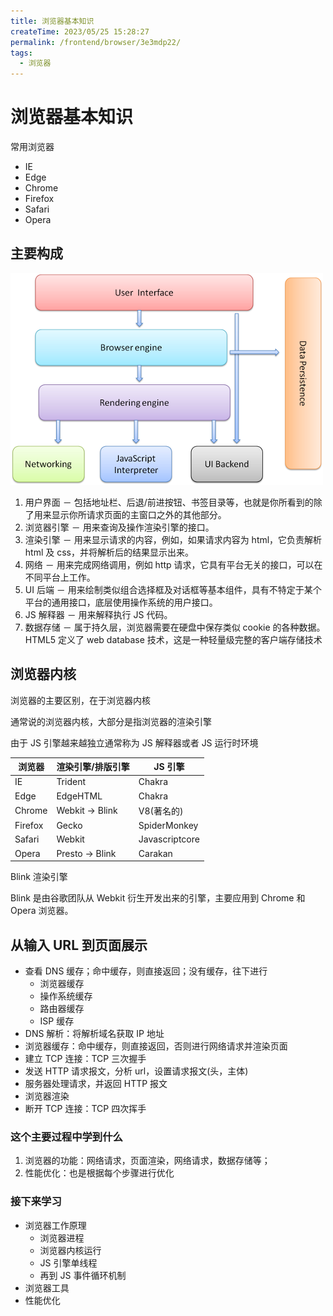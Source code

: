 ```yaml
---
title: 浏览器基本知识
createTime: 2023/05/25 15:28:27
permalink: /frontend/browser/3e3mdp22/
tags:
  - 浏览器
---
```


# 浏览器基本知识

常用浏览器

- IE
- Edge
- Chrome
- Firefox
- Safari
- Opera

## 主要构成

![浏览器主要组件](./imgs/structure.png)

1. 用户界面 － 包括地址栏、后退/前进按钮、书签目录等，也就是你所看到的除了用来显示你所请求页面的主窗口之外的其他部分。
2. 浏览器引擎 － 用来查询及操作渲染引擎的接口。
3. 渲染引擎 － 用来显示请求的内容，例如，如果请求内容为 html，它负责解析 html 及 css，并将解析后的结果显示出来。
4. 网络 － 用来完成网络调用，例如 http 请求，它具有平台无关的接口，可以在不同平台上工作。
5. UI 后端 － 用来绘制类似组合选择框及对话框等基本组件，具有不特定于某个平台的通用接口，底层使用操作系统的用户接口。
6. JS 解释器 － 用来解释执行 JS 代码。
7. 数据存储 － 属于持久层，浏览器需要在硬盘中保存类似 cookie 的各种数据。
   HTML5 定义了 web database 技术，这是一种轻量级完整的客户端存储技术

## 浏览器内核

浏览器的主要区别，在于浏览器内核

通常说的浏览器内核，大部分是指浏览器的渲染引擎

由于 JS 引擎越来越独立通常称为 JS 解释器或者 JS 运行时环境

| 浏览器  | 渲染引擎/排版引擎 | JS 引擎        |
| ------- | ----------------- | -------------- |
| IE      | Trident           | Chakra         |
| Edge    | EdgeHTML          | Chakra         |
| Chrome  | Webkit -> Blink   | V8(著名的)     |
| Firefox | Gecko             | SpiderMonkey   |
| Safari  | Webkit            | Javascriptcore |
| Opera   | Presto -> Blink   | Carakan        |

Blink 渲染引擎

Blink 是由谷歌团队从 Webkit 衍生开发出来的引擎，主要应用到 Chrome 和 Opera 浏览器。

## 从输入 URL 到页面展示

- 查看 DNS 缓存；命中缓存，则直接返回；没有缓存，往下进行
  - 浏览器缓存
  - 操作系统缓存
  - 路由器缓存
  - ISP 缓存
- DNS 解析：将解析域名获取 IP 地址
- 浏览器缓存：命中缓存，则直接返回，否则进行网络请求并渲染页面
- 建立 TCP 连接：TCP 三次握手
- 发送 HTTP 请求报文，分析 url，设置请求报文(头，主体)
- 服务器处理请求，并返回 HTTP 报文
- 浏览器渲染
- 断开 TCP 连接：TCP 四次挥手

### 这个主要过程中学到什么

1. 浏览器的功能：网络请求，页面渲染，网络请求，数据存储等；
2. 性能优化：也是根据每个步骤进行优化

### 接下来学习

- 浏览器工作原理
  - 浏览器进程
  - 浏览器内核运行
  - JS 引擎单线程
  - 再到 JS 事件循环机制
- 浏览器工具
- 性能优化
